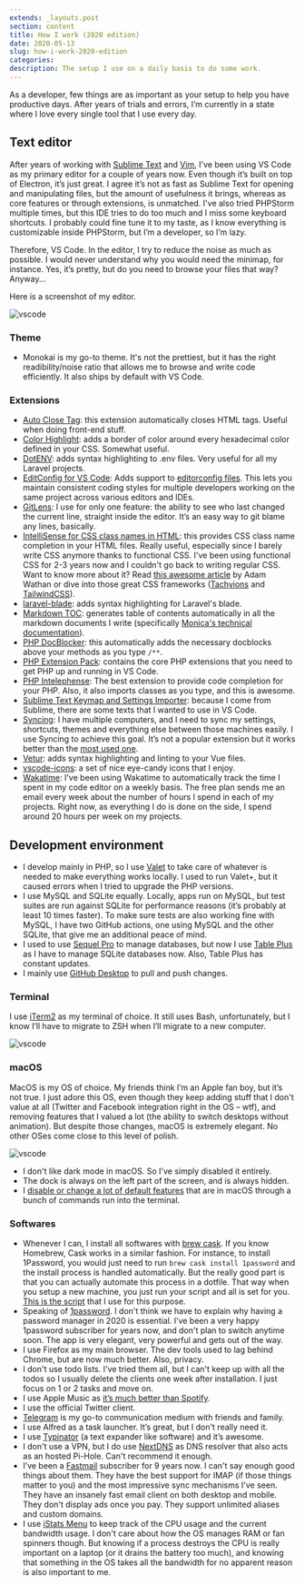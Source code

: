 ```yaml
---
extends: _layouts.post
section: content
title: How I work (2020 edition)
date: 2020-05-13
slug: how-i-work-2020-edition
categories:
description: The setup I use on a daily basis to do some work.
---
```


As a developer, few things are as important as your setup to help you have productive days. After years of trials and errors, I’m currently in a state where I love every single tool that I use every day.

## Text editor

After years of working with [Sublime Text](https://www.sublimetext.com/) and [Vim](https://www.vim.org/), I've been using VS Code as my primary editor for a couple of years now. Even though it’s built on top of Electron, it’s just great. I agree it’s not as fast as Sublime Text for opening and manipulating files, but the amount of usefulness it brings, whereas as core features or through extensions, is unmatched. I've also tried PHPStorm multiple times, but this IDE tries to do too much and I miss some keyboard shortcuts. I probably could fine tune it to my taste, as I know everything is customizable inside PHPStorm, but I’m a developer, so I’m lazy.

Therefore, VS Code. In the editor, I try to reduce the noise as much as possible. I would never understand why you would need the minimap, for instance. Yes, it’s pretty, but do you need to browse your files that way? Anyway...

Here is a screenshot of my editor.

![vscode](/assets/img/vscode.png)

### Theme

* Monokai is my go-to theme. It's not the prettiest, but it has the right readibility/noise ratio that allows me to browse and write code efficiently. It also ships by default with VS Code.

### Extensions

* [Auto Close Tag](https://marketplace.visualstudio.com/items?itemName=formulahendry.auto-close-tag): this extension automatically closes HTML tags. Useful when doing front-end stuff.
* [Color Highlight](https://marketplace.visualstudio.com/items?itemName=naumovs.color-highlight): adds a border of color around every hexadecimal color defined in your CSS. Somewhat useful.
* [DotENV](https://marketplace.visualstudio.com/items?itemName=mikestead.dotenv): adds syntax highlighting to .env files. Very useful for all my Laravel projects.
* [EditConfig for VS Code](https://marketplace.visualstudio.com/items?itemName=EditorConfig.EditorConfig): Adds support to [editorconfig files](https://editorconfig.org/). This lets you maintain consistent coding styles for multiple developers working on the same project across various editors and IDEs.
* [GitLens](https://marketplace.visualstudio.com/items?itemName=eamodio.gitlens): I use for only one feature: the ability to see who last changed the current line, straight inside the editor. It’s an easy way to git blame any lines, basically.
* [IntelliSense for CSS class names in HTML](https://marketplace.visualstudio.com/items?itemName=Zignd.html-css-class-completion): this provides CSS class name completion in your HTML files. Really useful, especially since I barely write CSS anymore thanks to functional CSS. I've been using functional CSS for 2-3 years now and I couldn't go back to writing regular CSS. Want to know more about it? Read [this awesome article](https://adamwathan.me/css-utility-classes-and-separation-of-concerns/) by Adam Wathan or dive into those great CSS frameworks ([Tachyions](https://tachyons.io/) and [TailwindCSS](https://tailwindcss.com/)).
* [laravel-blade](https://marketplace.visualstudio.com/items?itemName=cjhowe7.laravel-blade): adds syntax highlighting for Laravel's blade.
* [Markdown TOC](https://marketplace.visualstudio.com/items?itemName=AlanWalk.markdown-toc): generates table of contents automatically in all the markdown documents I write (specifically [Monica's technical documentation](https://github.com/monicahq/monica)).
* [PHP DocBlocker](https://marketplace.visualstudio.com/items?itemName=neilbrayfield.php-docblocker): this automatically adds the necessary docblocks above your methods as you type `/**`.
* [PHP Extension Pack](https://marketplace.visualstudio.com/items?itemName=felixfbecker.php-pack): contains the core PHP extensions that you need to get PHP up and running in VS Code.
* [PHP Intelephense](https://marketplace.visualstudio.com/items?itemName=bmewburn.vscode-intelephense-client): The best extension to provide code completion for your PHP. Also, it also imports classes as you type, and this is awesome.
* [Sublime Text Keymap and Settings Importer](https://marketplace.visualstudio.com/items?itemName=ms-vscode.sublime-keybindings): because I come from Sublime, there are some texts that I wanted to use in VS Code.
* [Syncing](https://marketplace.visualstudio.com/items?itemName=nonoroazoro.syncing): I have multiple computers, and I need to sync my settings, shortcuts, themes and everything else between those machines easily. I use Syncing to achieve this goal. It’s not a popular extension but it works better than the [most used one](https://marketplace.visualstudio.com/items?itemName=Shan.code-settings-sync).
* [Vetur](https://marketplace.visualstudio.com/items?itemName=octref.vetur): adds syntax highlighting and linting to your Vue files.
* [vscode-icons](https://marketplace.visualstudio.com/items?itemName=vscode-icons-team.vscode-icons): a set of nice eye-candy icons that I enjoy.
* [Wakatime](https://marketplace.visualstudio.com/items?itemName=WakaTime.vscode-wakatime): I've been using Wakatime to automatically track the time I spent in my code editor on a weekly basis. The free plan sends me an email every week about the number of hours I spend in each of my projects. Right now, as everything I do is done on the side, I spend around 20 hours per week on my projects.

## Development environment

* I develop mainly in PHP, so I use [Valet](https://laravel.com/docs/master/valet) to take care of whatever is needed to make everything works locally. I used to run Valet+, but it caused errors when I tried to upgrade the PHP versions.
* I use MySQL and SQLite equally. Locally, apps run on MySQL, but test suites are run against SQLite for performance reasons (it’s probably at least 10 times faster). To make sure tests are also working fine with MySQL, I have two GitHub actions, one using MySQL and the other SQLite, that give me an additional peace of mind.
* I used to use [Sequel Pro](https://sequelpro.com/) to manage databases, but now I use [Table Plus](https://www.tableplus.io/) as I have to manage SQLite databases now. Also, Table Plus has constant updates.
* I mainly use [GitHub Desktop](https://desktop.github.com/) to pull and push changes.

### Terminal

I use [iTerm2](https://www.iterm2.com/) as my terminal of choice. It still uses Bash, unfortunately, but I know I’ll have to migrate to ZSH when I’ll migrate to a new computer.

![vscode](/assets/img/terminal.png)

### macOS

MacOS is my OS of choice. My friends think I’m an Apple fan boy, but it’s not true. I just adore this OS, even though they keep adding stuff that I don't value at all (Twitter and Facebook integration right in the OS – wtf), and removing features that I valued a lot (the ability to switch desktops without animation). But despite those changes, macOS is extremely elegant. No other OSes come close to this level of polish.

![vscode](/assets/img/desktop.png)

* I don't like dark mode in macOS. So I've simply disabled it entirely.
* The dock is always on the left part of the screen, and is always hidden.
* I [disable or change a lot of default features](https://gist.github.com/djaiss/ddf25f26aa62386eeadf18264535288d) that are in macOS through a bunch of commands run into the terminal.

### Softwares

* Whenever I can, I install all softwares with [brew cask](https://github.com/Homebrew/homebrew-cask). If you know Homebrew, Cask works in a similar fashion. For instance, to install 1Password, you would just need to run `brew cask install 1password` and the install process is handled automatically. But the really good part is that you can actually automate this process in a dotfile. That way when you setup a new machine, you just run your script and all is set for you. [This is the script](https://gist.github.com/djaiss/e46e707769b216402768f1ec1c9d3d2e) that I use for this purpose.
* Speaking of [1password](https://1password.com/). I don't think we have to explain why having a password manager in 2020 is essential. I’ve been a very happy 1password subscriber for years now, and don't plan to switch anytime soon. The app is very elegant, very powerful and gets out of the way.
* I use Firefox as my main browser. The dev tools used to lag behind Chrome, but are now much better. Also, privacy.
* I don't use todo lists. I've tried them all, but I can't keep up with all the todos so I usually delete the clients one week after installation. I just focus on 1 or 2 tasks and move on.
* I use Apple Music as [it’s much better than Spotify](/apple-music-is-better).
* I use the official Twitter client.
* [Telegram](https://telegram.org/) is my go-to communication medium with friends and family.
* I use Alfred as a task launcher. It’s great, but I don't really need it.
* I use [Typinator](https://www.ergonis.com/products/typinator/) (a text expander like software) and it’s awesome.
* I don't use a VPN, but I do use [NextDNS](https://nextdns.io) as DNS resolver that also acts as an hosted Pi-Hole. Can't recommend it enough.
* I’ve been a [Fastmail](https://fastmail.com) subscriber for 9 years now. I can't say enough good things about them. They have the best support for IMAP (if those things matter to you) and the most impressive sync mechanisms I've seen. They have an insanely fast email client on both desktop and mobile. They don't display ads once you pay. They support unlimited aliases and custom domains.
* I use [iStats Menu](https://bjango.com/mac/istatmenus/) to keep track of the CPU usage and the current bandwidth usage. I don't care about how the OS manages RAM or fan spinners though. But knowing if a process destroys the CPU is really important on a laptop (or it drains the battery too much), and knowing that something in the OS takes all the bandwidth for no apparent reason is also important to me.